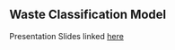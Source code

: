 ## Waste Classification Model

Presentation Slides linked [here](https://docs.google.com/presentation/d/1Ms8EEEM6BegDRybc0nQp-yT8ufclPX8v7us3Wn3yYUM/edit?slide=id.g352744a9fc9_0_57#slide=id.g352744a9fc9_0_57)

